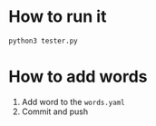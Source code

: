 # How to run it

```python3 tester.py```

# How to add words
1. Add word to the `words.yaml`
2. Commit and push
